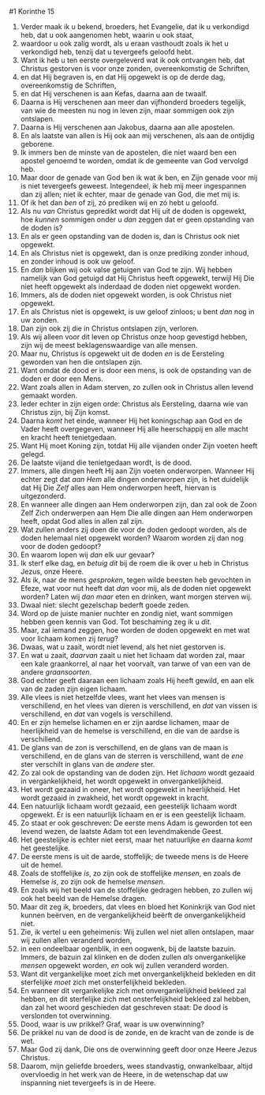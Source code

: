 #1 Korinthe 15
1. Verder maak ik u bekend, broeders, het Evangelie, dat ik u verkondigd heb, dat u ook aangenomen hebt, waarin u ook staat,
2. waardoor u ook zalig wordt, als u eraan vasthoudt zoals ik het u verkondigd heb, tenzij dat u tevergeefs geloofd hebt.
3. Want ik heb u ten eerste overgeleverd wat ik ook ontvangen heb, dat Christus gestorven is voor onze zonden, overeenkomstig de Schriften,
4. en dat Hij begraven is, en dat Hij opgewekt is op de derde dag, overeenkomstig de Schriften,
5. en dat Hij verschenen is aan Kefas, daarna aan de twaalf.
6. Daarna is Hij verschenen aan meer dan vijfhonderd broeders tegelijk, van wie de meesten nu nog in leven zijn, maar sommigen ook zijn ontslapen.
7. Daarna is Hij verschenen aan Jakobus, daarna aan alle apostelen.
8. En als laatste van allen is Hij ook aan mij verschenen, als aan de ontijdig geborene.
9. Ik immers ben de minste van de apostelen, die niet waard ben een apostel genoemd te worden, omdat ik de gemeente van God vervolgd heb.
10. Maar door de genade van God ben ik wat ik ben, en Zijn genade voor mij is niet tevergeefs geweest. Integendeel, ik heb mij meer ingespannen dan zij allen; niet ik echter, maar de genade van God, die met mij is.
11. Of ik het dan *ben* of zij, zó prediken wij en zó hebt u geloofd.
12. Als nu *van* Christus gepredikt wordt dat Hij uit de doden is opgewekt, hoe *kunnen* sommigen onder u *dan* zeggen dat er geen opstanding van de doden is?
13. En als er geen opstanding van de doden is, dan is Christus ook niet opgewekt.
14. En als Christus niet is opgewekt, dan is onze prediking zonder inhoud, en zonder inhoud is ook uw geloof.
15. En *dan* blijken wij ook valse getuigen van God te zijn. Wij hebben namelijk van God getuigd dat Hij Christus heeft opgewekt, terwijl Hij Die niet heeft opgewekt als inderdaad de doden niet opgewekt worden.
16. Immers, als de doden niet opgewekt worden, is ook Christus niet opgewekt.
17. En als Christus niet is opgewekt, is uw geloof zinloos; u bent *dan* nog in uw zonden.
18. Dan zijn ook zij die in Christus ontslapen zijn, verloren.
19. Als wij alleen voor dit leven op Christus onze hoop gevestigd hebben, zijn wij de meest beklagenswaardige van alle mensen.
20. Maar nu, Christus ís opgewekt uit de doden *en* is de Eersteling geworden van hen die ontslapen zijn.
21. Want omdat de dood er is door een mens, is ook de opstanding van de doden er door een Mens.
22. Want zoals allen in Adam sterven, zo zullen ook in Christus allen levend gemaakt worden.
23. Ieder echter in zijn eigen orde: Christus als Eersteling, daarna wie van Christus zijn, bij Zijn komst.
24. Daarna *komt* het einde, wanneer Hij het koningschap aan God en de Vader heeft overgegeven, wanneer Hij alle heerschappij en alle macht en kracht heeft tenietgedaan.
25. Want Hij moet Koning zijn, totdat Hij alle vijanden onder Zijn voeten heeft gelegd.
26. De laatste vijand die tenietgedaan wordt, is de dood.
27. Immers, alle dingen heeft Hij aan Zijn voeten onderworpen. Wanneer Hij echter zegt dat *aan Hem* alle dingen onderworpen zijn, is het duidelijk dat Hij Die *Zelf* alles aan Hem onderworpen heeft, hiervan is uitgezonderd.
28. En wanneer alle dingen aan Hem onderworpen zijn, dan zal ook de Zoon Zelf Zich onderwerpen aan Hem Die alle dingen aan Hem onderworpen heeft, opdat God alles in allen zal zijn.
29. Wat zullen anders zij doen die voor de doden gedoopt worden, als de doden helemaal niet opgewekt worden? Waarom worden zij dan nog voor de doden gedoopt?
30. En waarom lopen wij *dan* elk uur gevaar?
31. Ik sterf elke dag, en *betuig dit* bij de roem die ik over u heb in Christus Jezus, onze Heere.
32. Als ik, naar de mens *gesproken*, tegen wilde beesten heb gevochten in Efeze, wat voor nut heeft dat *dan* voor mij, als de doden niet opgewekt worden? Laten wij *dan maar* eten en drinken, want morgen sterven wij.
33. Dwaal niet: slecht gezelschap bederft goede zeden.
34. Word op de juiste manier nuchter en zondig niet, want sommigen hebben geen kennis van God. Tot beschaming zeg ik u *dit*.
35. Maar, zal iemand zeggen, hoe worden de doden opgewekt en met wat voor lichaam komen zij *terug*?
36. Dwaas, wat u zaait, wordt niet levend, als het niet gestorven is.
37. En wat u zaait, *daarvan* zaait u niet het lichaam dat worden zal, maar een kale graankorrel, al naar het voorvalt, van tarwe of van een van de andere *graansoorten*.
38. God echter geeft daaraan een lichaam zoals Hij heeft gewild, en aan elk van de zaden zijn eigen lichaam.
39. Alle vlees is niet hetzelfde vlees, want het vlees van mensen is verschillend, en het vlees van dieren is verschillend, en *dat* van vissen is verschillend, en *dat* van vogels is verschillend.
40. En er zijn hemelse lichamen en er zijn aardse lichamen, maar de heerlijkheid van de hemelse is verschillend, en die van de aardse is verschillend.
41. De glans van de zon is verschillend, en de glans van de maan is verschillend, en de glans van de sterren is verschillend, want de *ene* ster verschilt in glans van de *andere* ster.
42. Zo zal ook de opstanding van de doden zijn. Het *lichaam* wordt gezaaid in vergankelijkheid, het wordt opgewekt in onvergankelijkheid.
43. Het wordt gezaaid in oneer, het wordt opgewekt in heerlijkheid. Het wordt gezaaid in zwakheid, het wordt opgewekt in kracht.
44. Een natuurlijk lichaam wordt gezaaid, een geestelijk lichaam wordt opgewekt. Er is een natuurlijk lichaam en er is een geestelijk lichaam.
45. Zo staat er ook geschreven: De eerste mens Adam is geworden tot een levend wezen, de laatste Adam tot een levendmakende Geest.
46. Het geestelijke is echter niet eerst, maar het natuurlijke *en* daarna *komt* het geestelijke.
47. De eerste mens is uit de aarde, stoffelijk; de tweede mens is de Heere uit de hemel.
48. Zoals de stoffelijke *is*, zo zijn ook de stoffelijke *mensen*, en zoals de Hemelse *is*, zo zijn ook de hemelse *mensen*.
49. En zoals wij het beeld van de stoffelijke gedragen hebben, zo zullen wij ook het beeld van de Hemelse dragen.
50. Maar dit zeg ik, broeders, dat vlees en bloed het Koninkrijk van God niet kunnen beërven, en de vergankelijkheid beërft de onvergankelijkheid niet.
51. Zie, ik vertel u een geheimenis: Wij zullen wel niet allen ontslapen, maar wij zullen allen veranderd worden,
52. in een ondeelbaar ogenblik, in een oogwenk, bij de laatste bazuin. Immers, de bazuin zal klinken en de doden zullen *als* onvergankelijke *mensen* opgewekt worden, *en* ook wij zullen veranderd worden.
53. Want dit vergankelijke moet zich met onvergankelijkheid bekleden en dit sterfelijke *moet* zich met onsterfelijkheid bekleden.
54. En wanneer dit vergankelijke zich met onvergankelijkheid bekleed zal hebben, en dit sterfelijke zich met onsterfelijkheid bekleed zal hebben, dan zal het woord geschieden dat geschreven staat: De dood is verslonden tot overwinning.
55. Dood, waar is uw prikkel? Graf, waar is uw overwinning?
56. De prikkel nu van de dood is de zonde, en de kracht van de zonde is de wet.
57. Maar God zij dank, Die ons de overwinning geeft door onze Heere Jezus Christus.
58. Daarom, mijn geliefde broeders, wees standvastig, onwankelbaar, altijd overvloedig in het werk van de Heere, in de wetenschap dat uw inspanning niet tevergeefs is in de Heere.
